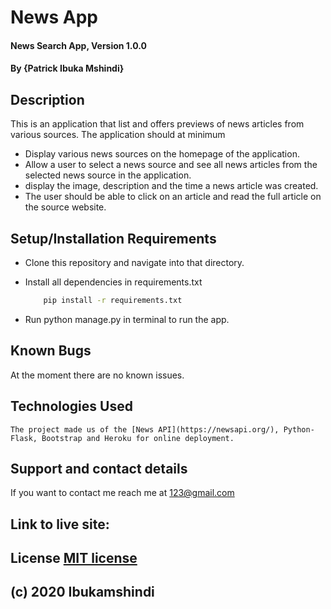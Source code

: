 # News App
#### News Search App, Version 1.0.0
#### By **{Patrick Ibuka Mshindi}**
## Description
This is an application that list and offers previews of news articles from various sources. 
The application should at minimum
* Display various news sources on the homepage of the application.
* Allow a user to select a news source and see all news articles from the selected news source in the application.
* display the image, description and the time a news article was created.
* The user should be able to click on an article and read the full article on the source website.
## Setup/Installation Requirements
* Clone this repository and navigate into that directory.
* Install all dependencies in requirements.txt

    ```bash
        pip install -r requirements.txt
    ```
* Run python manage.py in terminal to run the app.
## Known Bugs
At the moment there are no known issues.
## Technologies Used
```
The project made us of the [News API](https://newsapi.org/), Python-Flask, Bootstrap and Heroku for online deployment.
```
## Support and contact details
If you want to contact me reach me at 123@gmail.com
## Link to live site:
## License [MIT license](https://opensource.org/licenses/MIT)
## (c) 2020 Ibukamshindi